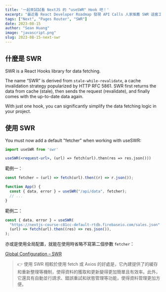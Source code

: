 ```yaml
---
title: '一起來試試看 NextJS 的 "useSWR" Hook 吧！'
excerpt: "最近看 React Developer Roadmap 發現 API Calls 人家推薦 SWR 這套工具，好奇到底是什麼功能居然能撼動 Axios 的地位？試用了一下發現還真有點意思！"
tags: ["Next", "Pages Router", "SWR"]
date: 2023-08-15
author: "Sean Huang"
image: "javascript.png"
slug: 2023-08-15-next-swr
---
```


## 什麼是 SWR

SWR is a React Hooks library for data fetching.

The name “SWR” is derived from `stale-while-revalidate`, a cache invalidation strategy popularized by HTTP RFC 5861. SWR first returns the data from cache (stale), then sends the request (revalidate), and finally comes with the up-to-date data again.

With just one hook, you can significantly simplify the data fetching logic in your project.

## 使用 SWR

You must now add a default "fetcher" when working with useSWR:

```jsx
import useSWR from 'swr'

useSWR(<request-url>, (url) => fetch(url).then(res => res.json()))
```

範例一：

```jsx
const fetcher = (url) => fetch(url).then((r) => r.json());

function App() {
  const { data, error } = useSWR("/api/data", fetcher);
  // ...
}
```

範例二：

```jsx
const { data, error } = useSWR(
  "https://nextjs-course-c81cc-default-rtdb.firebaseio.com/sales.json",
  (url) => fetch(url).then((res) => res.json()),
);
```

亦或是使用全局配置，就能在使用時省略不寫第二個參數 `fetcher`：

[Global Configuration – SWR](https://swr.vercel.app/docs/global-configuration)

> 👉 使用 SWR 相較於使用 fetch 或 Axios 的好處是，它內建提供了的緩存和重新整理等機制，使得資料的獲取和更新變得更加簡單且有效率。此外，它還具有自動並行請求、錯誤重試和狀態管理等功能，使得資料管理更加方便。
